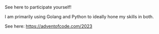 See here to participate yourself!

I am primarily using Golang and Python to ideally hone my skills in both.

See here: https://adventofcode.com/2023